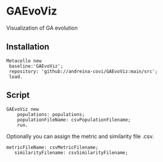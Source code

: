 # GAEvoViz
Visualization of GA evolution

## Installation

```Smalltalk
Metacello new
 baseline:'GAEvoViz';
 repository: 'github://andreina-covi/GAEvoViz:main/src';
 load.
```

## Script

```Smalltalk
GAEvoViz new
	populations: populations; 
	populationFileName: csvPopulationFilename;
	run.
```
 
 Optionally you can assign the metric and similarity file .csv.
 
 ```Smalltalk
 metricFileName: csvMetricFilename;
	similarityFilename: csvSimilarityFilename;
 ```
